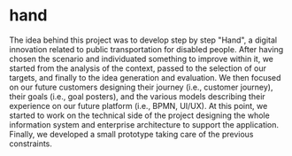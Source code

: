 # hand
The idea behind this project was to develop step by step "Hand", a digital innovation related to public transportation for disabled people. After having chosen the scenario and individuated something to improve within it, we started from the analysis of the context, passed to the selection of our targets, and finally to the idea generation and evaluation. We then focused on our future customers designing their journey (i.e., customer journey), their goals (i.e., goal posters), and the various models describing their experience on our future platform (i.e., BPMN, UI/UX). At this point, we started to work on the technical side of the project designing the whole information system and enterprise architecture to support the application. Finally, we developed a small prototype taking care of the previous constraints.
